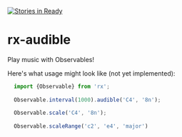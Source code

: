 [![Stories in Ready](https://badge.waffle.io/Widdershin/rx-audible.png?label=ready&title=Ready)](https://waffle.io/Widdershin/rx-audible)
# rx-audible
Play music with Observables!

Here's what usage might look like (not yet implemented):

```js
  import {Observable} from 'rx';
  
  Observable.interval(1000).audible('C4', '8n');
  
  Observable.scale('C4', '8n');
  
  Observable.scaleRange('c2', 'e4', 'major')
```
